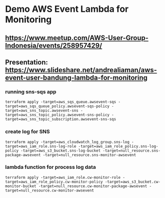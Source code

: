# Demo AWS Event Lambda for Monitoring 
## https://www.meetup.com/AWS-User-Group-Indonesia/events/258957429/
## Presentation: https://www.slideshare.net/andrealiaman/aws-event-user-bandung-lambda-for-monitoring
### running sns-sqs app
```terraform apply -target=aws_sqs_queue.awsevent-sqs -target=aws_sqs_queue_policy.awsevent-sqs-policy -target=aws_sns_topic.awsevent-sns -target=aws_sns_topic_policy.awsevent-sns-policy -target=aws_sns_topic_subscription.awsevent-sns-sqs```

### create log for SNS
```terraform apply -target=aws_cloudwatch_log_group.sns-log -target=aws_iam_role.sns-log-role -target=aws_iam_role_policy.sns-log-policy -target=aws_s3_bucket.sns-log-bucket -target=null_resource.sns-package-awsevent -target=null_resource.sns-monitor-awsevent```

### lambda function for process log data
```terraform apply -target=aws_iam_role.cw-monitor-role -target=aws_iam_role_policy.cw-monitor-policy -target=aws_s3_bucket.cw-monitor-bucket -target=null_resource.cw-monitor-package-awsevent -target=null_resource.cw-monitor-awsevent```


